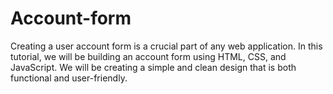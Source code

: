 # Account-form
Creating a user account form is a crucial part of any web application. In this tutorial, we will be building an account form using HTML, CSS, and JavaScript. We will be creating a simple and clean design that is both functional and user-friendly.

